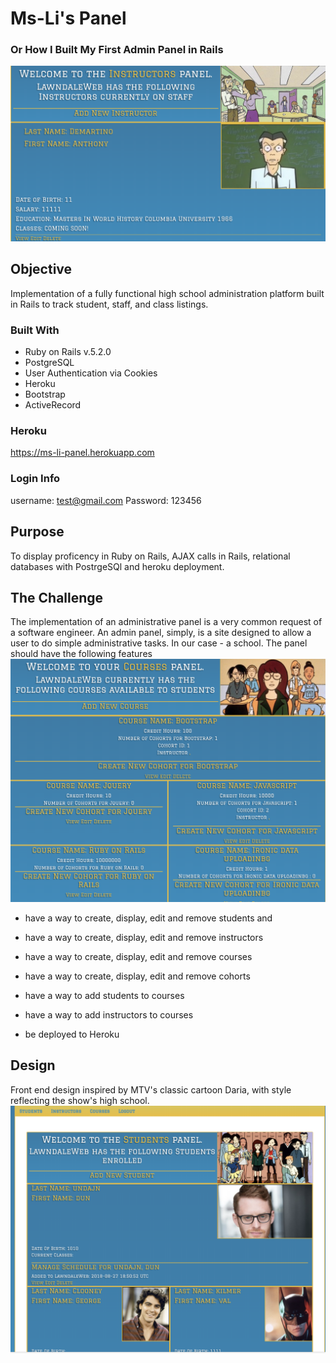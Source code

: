 # Ms-Li's Panel
### Or How I Built My First Admin Panel in Rails
![alt_text](https://github.com/mckiernantim/LawndaleHigh/blob/master/app/assets/images/teachers.png)


## Objective
Implementation of a fully functional high school administration platform built in Rails to track student, staff, and class listings.

### Built With
* Ruby on Rails v.5.2.0
* PostgreSQL
* User Authentication via Cookies
* Heroku
* Bootstrap
* ActiveRecord

### Heroku
  https://ms-li-panel.herokuapp.com
  
### Login Info
 username: test@gmail.com Password: 123456

## Purpose

To display proficency in Ruby on Rails, AJAX calls in Rails, relational databases with PostrgeSQl and heroku deployment.

## The Challenge

The implementation of an administrative panel is a very common request of a software engineer.  An admin panel, simply, is a site designed to allow a user to do simple administrative tasks.  In our case - a school.  The panel should have the following features
![alt_text](https://github.com/mckiernantim/LawndaleHigh/blob/master/app/assets/images/courses.png)
* have a way to create, display, edit and remove students and
 
* have a way to create, display, edit and remove instructors
 
* have a way to create, display, edit and remove courses

 
* have a way to create, display, edit and remove cohorts
 
* have a way to add students to courses

* have a way to add instructors to courses

* be deployed to Heroku


## Design
  Front end design inspired by MTV's classic cartoon Daria, with style reflecting the show's high school.
  ![alt_text](https://github.com/mckiernantim/LawndaleHigh/blob/master/app/assets/images/main_page.png)
  





